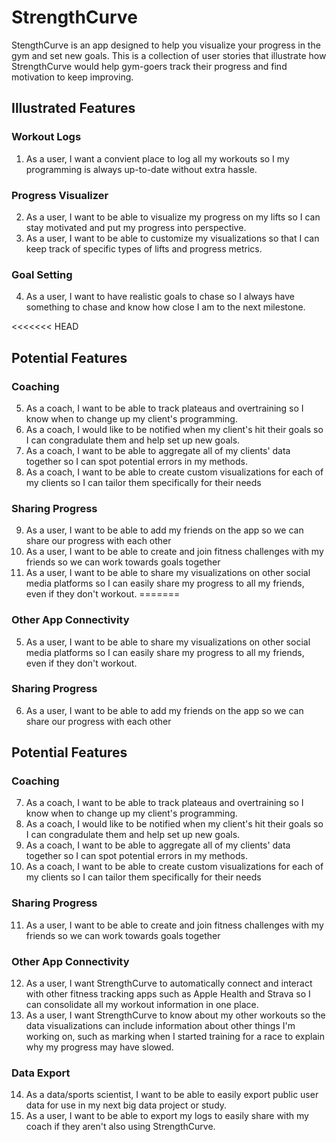 # StrengthCurve

StengthCurve is an app designed to help you visualize your progress in the gym and set new goals. This is a collection of user stories that illustrate how StrengthCurve would help gym-goers track their progress and find motivation to keep improving.

## Illustrated Features

### Workout Logs

1. As a user, I want a convient place to log all my workouts so I my programming is always up-to-date without extra hassle.

### Progress Visualizer

2. As a user, I want to be able to visualize my progress on my lifts so I can stay motivated and put my progress into perspective.
3. As a user, I want to be able to customize my visualizations so that I can keep track of specific types of lifts and progress metrics.

### Goal Setting

4. As a user, I want to have realistic goals to chase so I always have something to chase and know how close I am to the next milestone.

<<<<<<< HEAD
## Potential Features

### Coaching

5. As a coach, I want to be able to track plateaus and overtraining so I know when to change up my client's programming.
6. As a coach, I would like to be notified when my client's hit their goals so I can congradulate them and help set up new goals.
7. As a coach, I want to be able to aggregate all of my clients' data together so I can spot potential errors in my methods.
8. As a coach, I want to be able to create custom visualizations for each of my clients so I can tailor them specifically for their needs

### Sharing Progress

9. As a user, I want to be able to add my friends on the app so we can share our progress with each other
10. As a user, I want to be able to create and join fitness challenges with my friends so we can work towards goals together
11. As a user, I want to be able to share my visualizations on other social media platforms so I can easily share my progress to all my friends, even if they don't workout.
=======
### Other App Connectivity
5. As a user, I want to be able to share my visualizations on other social media platforms so I can easily share my progress to all my friends, even if they don't workout.

### Sharing Progress
6. As a user, I want to be able to add my friends on the app so we can share our progress with each other

## Potential Features
### Coaching
7. As a coach, I want to be able to track plateaus and overtraining so I know when to change up my client's programming.
8. As a coach, I would like to be notified when my client's hit their goals so I can congradulate them and help set up new goals.
9. As a coach, I want to be able to aggregate all of my clients' data together so I can spot potential errors in my methods.
10. As a coach, I want to be able to create custom visualizations for each of my clients so I can tailor them specifically for their needs

### Sharing Progress
11. As a user, I want to be able to create and join fitness challenges with my friends so we can work towards goals together

### Other App Connectivity

12. As a user, I want StrengthCurve to automatically connect and interact with other fitness tracking apps such as Apple Health and Strava so I can consolidate all my workout information in one place.
13. As a user, I want StrengthCurve to know about my other workouts so the data visualizations can include information about other things I'm working on, such as marking when I started training for a race to explain why my progress may have slowed.

### Data Export

14. As a data/sports scientist, I want to be able to easily export public user data for use in my next big data project or study.
15. As a user, I want to be able to export my logs to easily share with my coach if they aren't also using StrengthCurve.

